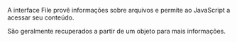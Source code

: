 A interface File provê informações sobre arquivos e permite ao JavaScript  a acessar seu conteúdo.

São geralmente recuperados a partir de um objeto  para mais informações.